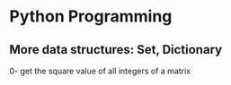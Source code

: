 <h1>Python Programming</h1>
<h2>More data structures: Set, Dictionary</h2>
0- get the square value of all integers of a matrix</br>
